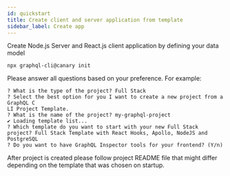 ```yaml
---
id: quickstart
title: Create client and server application from template
sidebar_label: Create app
---
```


Create Node.js Server and React.js client application by defining your data model

```
npx graphql-cli@canary init
```

Please answer all questions based on your preference.
For example:

```
? What is the type of the project? Full Stack
? Select the best option for you I want to create a new project from a GraphQL C
LI Project Template.
? What is the name of the project? my-graphql-project
✔ Loading template list...
? Which template do you want to start with your new Full Stack project? Full Stack Template with React Hooks, Apollo, NodeJS and PostgreSQL
? Do you want to have GraphQL Inspector tools for your frontend? (Y/n)
```

After project is created please follow project README file that might differ depending on
the template that was chosen on startup.
